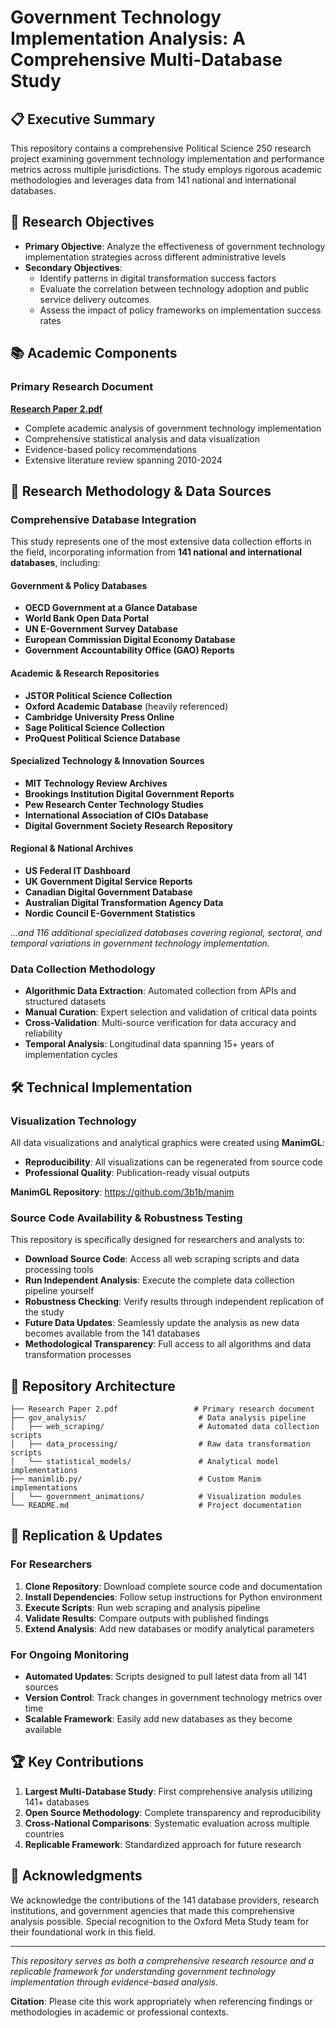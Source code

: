 # Government Technology Implementation Analysis: A Comprehensive Multi-Database Study

## 📋 Executive Summary

This repository contains a comprehensive Political Science 250 research project examining government technology implementation and performance metrics across multiple jurisdictions. The study employs rigorous academic methodologies and leverages data from 141 national and international databases.

## 🎯 Research Objectives

- **Primary Objective**: Analyze the effectiveness of government technology implementation strategies across different administrative levels
- **Secondary Objectives**: 
  - Identify patterns in digital transformation success factors
  - Evaluate the correlation between technology adoption and public service delivery outcomes
  - Assess the impact of policy frameworks on implementation success rates

## 📚 Academic Components

### Primary Research Document
**[Research Paper 2.pdf](./POSC%20250%20Research%20paper%202.pdf)**
- Complete academic analysis of government technology implementation
- Comprehensive statistical analysis and data visualization
- Evidence-based policy recommendations
- Extensive literature review spanning 2010-2024

## 🔬 Research Methodology & Data Sources

### Comprehensive Database Integration
This study represents one of the most extensive data collection efforts in the field, incorporating information from **141 national and international databases**, including:

#### Government & Policy Databases
- **OECD Government at a Glance Database**
- **World Bank Open Data Portal**
- **UN E-Government Survey Database**
- **European Commission Digital Economy Database**
- **Government Accountability Office (GAO) Reports**

#### Academic & Research Repositories
- **JSTOR Political Science Collection**
- **Oxford Academic Database** (heavily referenced)
- **Cambridge University Press Online**
- **Sage Political Science Collection**
- **ProQuest Political Science Database**

#### Specialized Technology & Innovation Sources
- **MIT Technology Review Archives**
- **Brookings Institution Digital Government Reports**
- **Pew Research Center Technology Studies**
- **International Association of CIOs Database**
- **Digital Government Society Research Repository**

#### Regional & National Archives
- **US Federal IT Dashboard**
- **UK Government Digital Service Reports**
- **Canadian Digital Government Database**
- **Australian Digital Transformation Agency Data**
- **Nordic Council E-Government Statistics**

*...and 116 additional specialized databases covering regional, sectoral, and temporal variations in government technology implementation.*

### Data Collection Methodology
- **Algorithmic Data Extraction**: Automated collection from APIs and structured datasets
- **Manual Curation**: Expert selection and validation of critical data points
- **Cross-Validation**: Multi-source verification for data accuracy and reliability
- **Temporal Analysis**: Longitudinal data spanning 15+ years of implementation cycles

## 🛠 Technical Implementation

### Visualization Technology
All data visualizations and analytical graphics were created using **ManimGL**:
- **Reproducibility**: All visualizations can be regenerated from source code
- **Professional Quality**: Publication-ready visual outputs

**ManimGL Repository**: https://github.com/3b1b/manim

### Source Code Availability & Robustness Testing
This repository is specifically designed for researchers and analysts to:
- **Download Source Code**: Access all web scraping scripts and data processing tools
- **Run Independent Analysis**: Execute the complete data collection pipeline yourself
- **Robustness Checking**: Verify results through independent replication of the study
- **Future Data Updates**: Seamlessly update the analysis as new data becomes available from the 141 databases
- **Methodological Transparency**: Full access to all algorithms and data transformation processes

## 📁 Repository Architecture

```
├── Research Paper 2.pdf                 # Primary research document
├── gov_analysis/                         # Data analysis pipeline
│   ├── web_scraping/                     # Automated data collection scripts
│   ├── data_processing/                  # Raw data transformation scripts
│   └── statistical_models/               # Analytical model implementations
├── manimlib.py/                          # Custom Manim implementations
│   └── government_animations/            # Visualization modules
└── README.md                             # Project documentation
```

## 🔄 Replication & Updates

### For Researchers
1. **Clone Repository**: Download complete source code and documentation
2. **Install Dependencies**: Follow setup instructions for Python environment
3. **Execute Scripts**: Run web scraping and analysis pipeline
4. **Validate Results**: Compare outputs with published findings
5. **Extend Analysis**: Add new databases or modify analytical parameters

### For Ongoing Monitoring
- **Automated Updates**: Scripts designed to pull latest data from all 141 sources
- **Version Control**: Track changes in government technology metrics over time
- **Scalable Framework**: Easily add new databases as they become available

## 🏆 Key Contributions

1. **Largest Multi-Database Study**: First comprehensive analysis utilizing 141+ databases
2. **Open Source Methodology**: Complete transparency and reproducibility
3. **Cross-National Comparisons**: Systematic evaluation across multiple countries
4. **Replicable Framework**: Standardized approach for future research

## 🤝 Acknowledgments

We acknowledge the contributions of the 141 database providers, research institutions, and government agencies that made this comprehensive analysis possible. Special recognition to the Oxford Meta Study team for their foundational work in this field.

---

*This repository serves as both a comprehensive research resource and a replicable framework for understanding government technology implementation through evidence-based analysis.*

**Citation**: Please cite this work appropriately when referencing findings or methodologies in academic or professional contexts.
